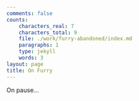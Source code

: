 ```yaml
---
comments: false
counts:
    characters_real: 7
    characters_total: 9
    file: ./work/furry-abandoned/index.md
    paragraphs: 1
    type: jekyll
    words: 3
layout: page
title: On Furry
---
```


On pause...
